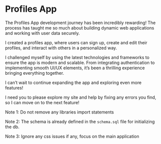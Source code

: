 # Profiles App

The Profiles App development journey has been incredibly rewarding! The process has taught me so much about building dynamic web applications and working with user data securely.

I created a profiles app, where users can sign up, create and edit their profiles, and interact with others in a personalized way.

I challenged myself by using the latest technologies and frameworks to ensure the app is modern and scalable. 
From integrating authentication to implementing smooth UI/UX elements, it’s been a thrilling experience bringing everything together.

I can’t wait to continue expanding the app and exploring even more features!

I need you to please explore my site and help by fixing any errors you find, so I can move on to the next feature!

Note 1: Do not remove any libraries import statements

Note 2: The schema is already defined in the `schema.sql` file for initializing the db.

Note 3: Ignore any css issues if any, focus on the main application
